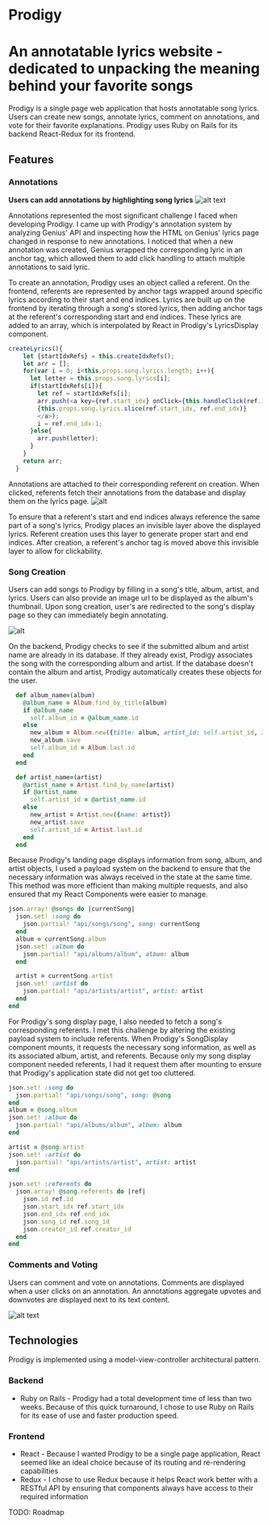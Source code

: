# Prodigy

# An annotatable lyrics website - dedicated to unpacking the meaning behind your favorite songs

Prodigy is a single page web application that hosts annotatable song lyrics. Users can create new songs, annotate lyrics, comment on annotations, and vote for their favorite explanations. Prodigy uses Ruby on Rails for its backend React-Redux for its frontend.  

## Features 

### Annotations 

**Users can add annotations by highlighting song lyrics**
![alt text](https://media.giphy.com/media/l2RnHqBvcUwXLTv6U/giphy.gif) 

Annotations represented the most significant challenge I faced when developing Prodigy. I came up with Prodigy's annotation system by analyzing Genius' API and inspecting how the HTML on Genius' lyrics page changed in response to new annotations. I noticed that when a new annotation was created, Genius wrapped the corresponding lyric in an anchor tag, which allowed them to add click handling to attach multiple annotations to said lyric. 

To create an annotation, Prodigy uses an object called a referent. On the frontend, referents are represented by anchor tags wrapped around specific lyrics according to their start and end indices. Lyrics are built up on the frontend by iterating through a song's stored lyrics, then adding anchor tags at the referent's corresponding start and end indices. These lyrics are added to an array, which is interpolated by React in Prodigy's LyricsDisplay component. 

```javascript
createLyrics(){
    let {startIdxRefs} = this.createIdxRefs();
    let arr = [];
    for(var i = 0; i<this.props.song.lyrics.length; i++){
      let letter = this.props.song.lyrics[i];
      if(startIdxRefs[i]){
        let ref = startIdxRefs[i];
        arr.push(<a key={ref.start_idx} onClick={this.handleClick(ref.id)}>
        {this.props.song.lyrics.slice(ref.start_idx, ref.end_idx)}
        </a>);
        i = ref.end_idx-1;
      }else{
        arr.push(letter);
      }
    }
    return arr;
  }
```

Annotations are attached to their corresponding referent on creation. When clicked, referents fetch their annotations from the database and display them on the lyrics page. 
![alt](https://media.giphy.com/media/xUOxf2VE6VO03k529i/giphy.gif)

To ensure that a referent's start and end indices always reference the same part of a song's lyrics, Prodigy places an invisible layer above the displayed lyrics. Referent creation uses this layer to generate proper start and end indices. After creation, a referent's anchor tag is moved above this invisible layer to allow for clickability. 

### Song Creation

Users can add songs to Prodigy by filling in a song's title, album, artist, and lyrics. Users can also provide an image url to be displayed as the album's thumbnail. Upon song creation, user's are redirected to the song's display page so they can immediately begin annotating. 

![alt](https://media.giphy.com/media/3ohs858xCdd475QUV2/giphy.gif)

On the backend, Prodigy checks to see if the submitted album and artist name are already in its database. If they already exist, Prodigy associates the song with the corresponding album and artist. If the database doesn't contain the album and artist, Prodigy automatically creates these objects for the user. 

```ruby
  def album_name=(album)
    @album_name = Album.find_by_title(album) 
    if @album_name
      self.album_id = @album_name.id 
    else 
      new_album = Album.new({title: album, artist_id: self.artist_id, image_url: @album_image_URL})
      new_album.save 
      self.album_id = Album.last.id
    end 
  end

  def artist_name=(artist)
    @artist_name = Artist.find_by_name(artist)
    if @artist_name
      self.artist_id = @artist_name.id 
    else 
      new_artist = Artist.new({name: artist})
      new_artist.save
      self.artist_id = Artist.last.id
    end 
  end
```

Because Prodigy's landing page displays information from song, album, and artist objects, I used a payload system on the backend to ensure that the necessary information was always received in the state at the same time. This method was more efficient than making multiple requests, and also ensured that my React Components were easier to manage. 

```ruby
json.array! @songs do |currentSong| 
  json.set! :song do 
    json.partial! "api/songs/song", song: currentSong
  end 
  album = currentSong.album 
  json.set! :album do 
    json.partial! "api/albums/album", album: album
  end 

  artist = currentSong.artist
  json.set! :artist do 
    json.partial! "api/artists/artist", artist: artist
  end 
end
```

For Prodigy's song display page, I also needed to fetch a song's corresponding referents. I met this challenge by altering the existing payload system to include referents. When Prodigy's SongDisplay component mounts, it requests the necessary song information, as well as its associated album, artist, and referents. Because only my song display component needed referents, I had it request them after mounting to ensure that Prodigy's application state did not get too cluttered. 

```ruby 
json.set! :song do 
  json.partial! "api/songs/song", song: @song
end 
album = @song.album 
json.set! :album do 
  json.partial! "api/albums/album", album: album
end 

artist = @song.artist
json.set! :artist do 
  json.partial! "api/artists/artist", artist: artist
end 

json.set! :referents do 
  json.array! @song.referents do |ref|
    json.id ref.id
    json.start_idx ref.start_idx
    json.end_idx ref.end_idx
    json.song_id ref.song_id
    json.creator_id ref.creator_id
  end 
end
```

### Comments and Voting 

Users can comment and vote on annotations. Comments are displayed when a user clicks on an annotation. An annotations aggregate upvotes and downvotes are displayed next to its text content. 

![alt text](https://media.giphy.com/media/xUOxfgau93tdav8sTe/giphy.gif)


## Technologies 
Prodigy is implemented using a model-view-controller architectural pattern. 

### Backend 
* Ruby on Rails - Prodigy had a total development time of less than two weeks. Because of this quick turnaround, I chose to use Ruby on Rails for its ease of use and faster production speed. 

### Frontend 
* React - Because I wanted Prodigy to be a single page application, React seemed like an ideal choice because of its routing and re-rendering capabilities
* Redux - I chose to use Redux because it helps React work better with a RESTful API by ensuring that components always have access to their required information

TODO: Roadmap
